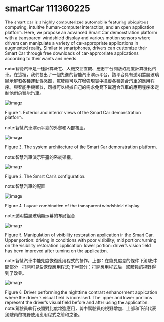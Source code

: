 # smartCar 111360225
The smart car is a highly computerized automobile featuring ubiquitous computing, intuitive human-computer interaction, and an open application platform. Here, we propose an advanced Smart Car demonstration platform with a transparent windshield display and various motion sensors where drivers can manipulate a variety of car-appropriate applications in augmented reality. Similar to smartphones, drivers can customize their Smart Car through free downloads of car-appropriate applications according to their wants and needs. 

note:智能汽車是一種計算泛在、人機交互直觀、應用平台開放的高度計算機化汽車。在這裡，我們提出了一個先進的智能汽車演示平台，該平台具有透明擋風玻璃顯示屏和各種運動傳感器，駕駛員可以在增強現實中操縱各種適合汽車的應用程序。與智能手機類似，司機可以根據自己的需求免費下載適合汽車的應用程序來定制他們的智能汽車。

![image](https://github.com/smartCarLab/smartCar/blob/master/image/image1.png?raw=true)

Figure 1. Exterior and interior views of the Smart Car demonstration platform.

note:智慧汽車演示平臺的外部和內部視圖。

![image](https://github.com/smartCarLab/smartCar/blob/master/image/image2.png?raw=true)

Figure 2. The system architecture of the Smart Car demonstration platform.

note:智慧汽車演示平臺的系統架構。

![image](https://github.com/smartCarLab/smartCar/blob/master/image/image3.png?raw=true)

Figure 3. The Smart Car’s configuration.

note:智慧汽車的配置

![image](https://github.com/smartCarLab/smartCar/blob/master/image/image4.png?raw=true)

Figure 4. Layout combination of the transparent windshield display

note:透明擋風玻璃顯示幕的布局組合

![image](https://github.com/smartCarLab/smartCar/blob/master/image/image5.png?raw=true)

Figure 5. Manipulation of visibility restoration application in the Smart Car. Upper portion:
driving in conditions with poor visibility; mid portion: turning on the visibility restoration application;
lower portion: driver’s vision field has been improved after turning on the application.

note:智慧汽車中能見度恢復應用程式的操作。上部：在能見度差的條件下駕駛;中間部分：打開可見性恢復應用程式;下半部分：打開應用程式后，駕駛員的視野得到了改善。

![image](https://github.com/smartCarLab/smartCar/blob/master/image/image6.png?raw=true)

Figure 6. Driver performing the nighttime contrast enhancement application where the
driver's visual field is increased. The upper and lower portions represent the driver’s visual field
before and after using the application.
note:駕駛員執行夜間對比度增強應用，其中駕駛員的視野增加。上部和下部代表駕駛員的視野使用應用程式之前和之後。
